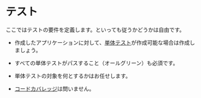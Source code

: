 # テスト
ここではテストの要件を定義します。といっても従うかどうかは自由です。  

- 作成したアプリケーションに対して、[単体テスト](https://ja.wikipedia.org/wiki/%E5%8D%98%E4%BD%93%E3%83%86%E3%82%B9%E3%83%88)が作成可能な場合は作成しましょう。
- すべての単体テストがパスすること（オールグリーン）も必須です。

- 単体テストの対象を何とするかはお任せします。
- [コードカバレッジ](https://ja.wikipedia.org/wiki/%E3%82%B3%E3%83%BC%E3%83%89%E7%B6%B2%E7%BE%85%E7%8E%87)は問いません。


